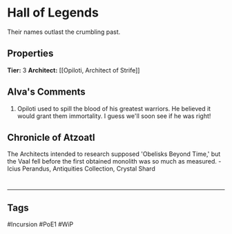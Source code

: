 # Hall of Legends
Their names outlast the crumbling past.

## Properties
**Tier:** 3
**Architect:** [[Opiloti, Architect of Strife]]

## Alva's Comments
1. Opiloti used to spill the blood of his greatest warriors. He believed it would grant them immortality. I guess we'll soon see if he was right!

## Chronicle of Atzoatl
The Architects intended to research supposed 'Obelisks Beyond Time,' but the Vaal fell before the first obtained monolith was so much as measured. - Icius Perandus, Antiquities Collection, Crystal Shard

#
---
## Tags
#Incursion
#PoE1
#WiP
